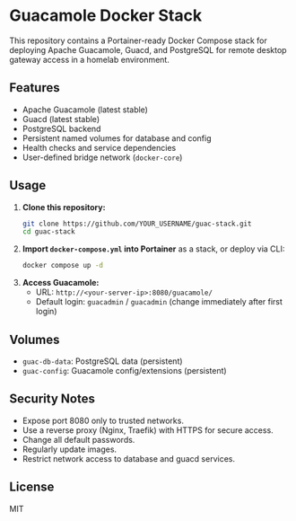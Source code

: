 # Guacamole Docker Stack

This repository contains a Portainer-ready Docker Compose stack for deploying Apache Guacamole, Guacd, and PostgreSQL for remote desktop gateway access in a homelab environment.

## Features
- Apache Guacamole (latest stable)
- Guacd (latest stable)
- PostgreSQL backend
- Persistent named volumes for database and config
- Health checks and service dependencies
- User-defined bridge network (`docker-core`)

## Usage

1. **Clone this repository:**
   ```sh
   git clone https://github.com/YOUR_USERNAME/guac-stack.git
   cd guac-stack
   ```
2. **Import `docker-compose.yml` into Portainer** as a stack, or deploy via CLI:
   ```sh
   docker compose up -d
   ```
3. **Access Guacamole:**
   - URL: `http://<your-server-ip>:8080/guacamole/`
   - Default login: `guacadmin` / `guacadmin` (change immediately after first login)

## Volumes
- `guac-db-data`: PostgreSQL data (persistent)
- `guac-config`: Guacamole config/extensions (persistent)

## Security Notes
- Expose port 8080 only to trusted networks.
- Use a reverse proxy (Nginx, Traefik) with HTTPS for secure access.
- Change all default passwords.
- Regularly update images.
- Restrict network access to database and guacd services.

## License
MIT
